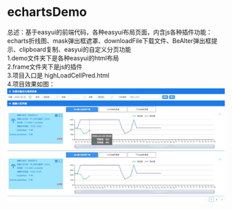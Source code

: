 # echartsDemo
总述：基于easyui的前端代码，各种easyui布局页面，内含js各种插件功能：echarts折线图、mask弹出框遮罩、downloadFile下载文件、BeAlter弹出框提示、clipboard复制、easyui的自定义分页功能  
1.demo文件夹下是各种easyui的html布局  
2.frame文件夹下是js的插件  
3.项目入口是 highLoadCellPred.html  
4.项目效果如图：
![Alt text](https://github.com/Emily2281/echartsDemo/blob/master/ScreenShotsImg/echartsShots.png)
